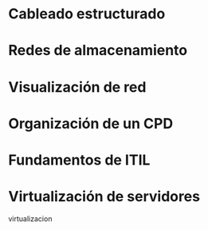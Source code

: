 # Cableado estructurado
# Redes de almacenamiento
# Visualización de red
# Organización de un CPD
# Fundamentos de ITIL
# Virtualización de servidores
virtualizacion 